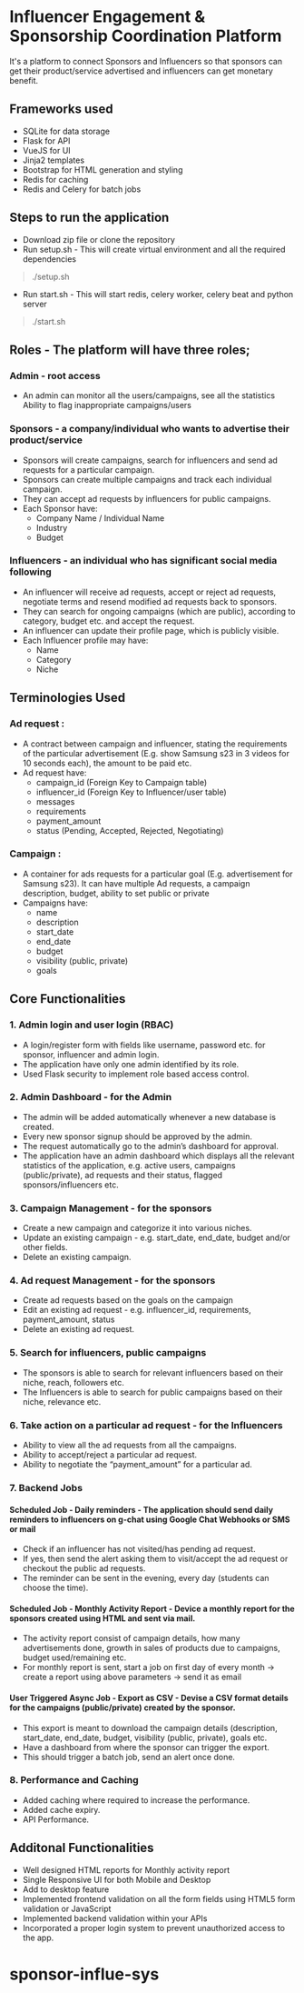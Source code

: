 # Influencer Engagement & Sponsorship Coordination Platform
It's a platform to connect Sponsors and Influencers so that sponsors can get their product/service advertised and influencers can get monetary benefit.

## Frameworks used
* SQLite for data storage
* Flask for API
* VueJS for UI
* Jinja2 templates
* Bootstrap for HTML generation and styling
* Redis for caching
* Redis and Celery for batch jobs

## Steps to run the application
* Download zip file or clone the repository
* Run setup.sh - This will create virtual environment and all the required dependencies
> ./setup.sh
* Run start.sh - This will start redis, celery worker, celery beat and python server
> ./start.sh

## Roles - The platform will have three roles;

### Admin - root access
* An admin can monitor all the users/campaigns, see all the statistics
Ability to flag inappropriate campaigns/users

### Sponsors - a company/individual who wants to advertise their product/service
* Sponsors will create campaigns, search for influencers and send ad requests for a particular campaign.
* Sponsors can create multiple campaigns and track each individual campaign.
* They can accept ad requests by influencers for public campaigns.
* Each Sponsor have:
  * Company Name / Individual Name
  * Industry
  * Budget


### Influencers - an individual who has significant social media following
* An influencer will receive ad requests, accept or reject ad requests, negotiate terms and resend modified ad requests back to sponsors.
* They can search for ongoing campaigns (which are public), according to category, budget etc. and accept the request.
* An influencer can update their profile page, which is publicly visible.
* Each Influencer profile may have:
  * Name
  * Category
  * Niche

## Terminologies Used
### Ad request : 
* A contract between campaign and influencer, stating the requirements of the particular advertisement (E.g. show Samsung s23 in 3 videos for 10 seconds each), the amount to be paid etc.
* Ad request have:
  * campaign_id (Foreign Key to Campaign table)
  * influencer_id (Foreign Key to Influencer/user table)
  * messages
  * requirements
  * payment_amount
  * status (Pending, Accepted, Rejected, Negotiating)

### Campaign : 
* A container for ads requests for a particular goal (E.g. advertisement for Samsung s23). It can have multiple Ad requests, a campaign description, budget, ability to set public or private
* Campaigns have:
  * name
  * description
  * start_date
  * end_date
  * budget
  * visibility (public, private)
  * goals

## Core Functionalities
### 1. Admin login and user login (RBAC)
* A login/register form with fields like username, password etc. for sponsor, influencer and admin login.
* The application have only one admin identified by its role.
* Used Flask security to implement role based access control.

### 2. Admin Dashboard - for the Admin
* The admin will be added automatically whenever a new database is created.
* Every new sponsor signup should be approved by the admin.
* The request automatically go to the admin’s dashboard for approval.
* The application have an admin dashboard which displays all the relevant statistics of the application, e.g. active users, campaigns (public/private), ad requests and their status, flagged sponsors/influencers etc.

### 3. Campaign Management - for the sponsors
* Create a new campaign and categorize it into various niches.
* Update an existing campaign - e.g. start_date, end_date, budget and/or other fields.
* Delete an existing campaign.

### 4. Ad request Management - for the sponsors
* Create ad requests based on the goals on the campaign
* Edit an existing ad request - e.g. influencer_id, requirements, payment_amount, status
* Delete an existing ad request.

### 5. Search for influencers, public campaigns
* The sponsors is able to search for relevant influencers based on their niche, reach, followers etc.
* The Influencers is able to search for public campaigns based on their niche, relevance etc.

### 6. Take action on a particular ad request - for the Influencers
* Ability to view all the ad requests from all the campaigns.
* Ability to accept/reject a particular ad request.
* Ability to negotiate the “payment_amount” for a particular ad.

### 7. Backend Jobs
#### Scheduled Job - Daily reminders - The application should send daily reminders to influencers on g-chat using Google Chat Webhooks or SMS or mail
* Check if an influencer has not visited/has pending ad request.
* If yes, then send the alert asking them to visit/accept the ad request or checkout the public ad requests.
* The reminder can be sent in the evening, every day (students can choose the time).

#### Scheduled Job - Monthly Activity Report - Device a monthly report for the sponsors created using HTML and sent via mail.
* The activity report consist of campaign details, how many advertisements done, growth in sales of products due to campaigns, budget used/remaining etc.
* For monthly report is sent, start a job on first day of every month → create a report using above parameters → send it as email

#### User Triggered Async Job - Export as CSV - Devise a CSV format details for the campaigns (public/private) created by the sponsor.
* This export is meant to download the campaign details (description, start_date, end_date, budget, visibility (public, private), goals etc.
* Have a dashboard from where the sponsor can trigger the export.
* This should trigger a batch job, send an alert once done.

### 8. Performance and Caching
* Added caching where required to increase the performance.
* Added cache expiry.
* API Performance.

## Additonal Functionalities
* Well designed HTML reports for Monthly activity report
* Single Responsive UI for both Mobile and Desktop
* Add to desktop feature
* Implemented frontend validation on all the form fields using HTML5 form validation or JavaScript
* Implemented backend validation within your APIs
* Incorporated a proper login system to prevent unauthorized access to the app.
# sponsor-influe-sys
